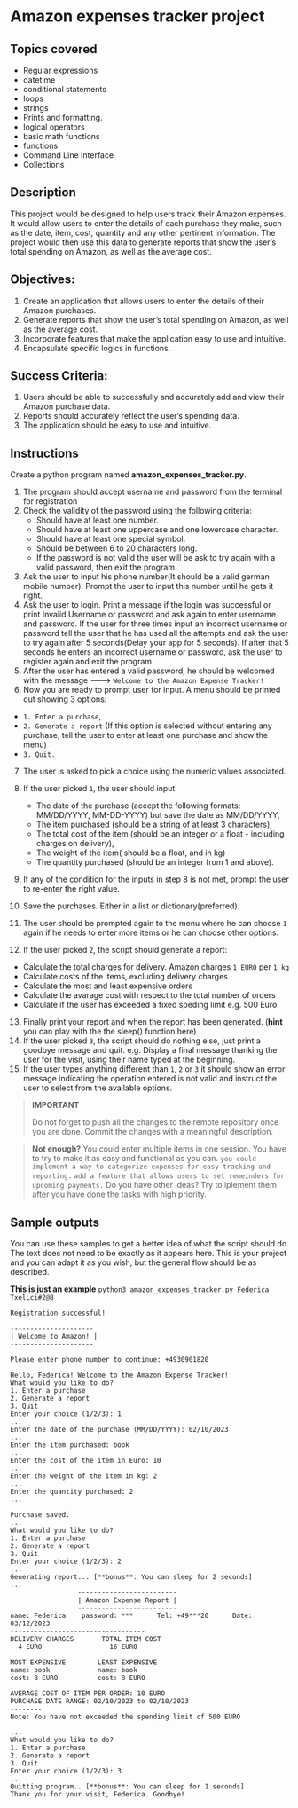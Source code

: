 # Amazon expenses tracker project

## Topics covered
- Regular expressions
- datetime
- conditional statements
- loops
- strings 
- Prints and formatting. 
- logical operators
- basic math functions
- functions
- Command Line Interface
- Collections

## Description
This project would be designed to help users track their Amazon expenses. It would allow users to enter the details of each purchase they make, such as the date, item, cost, quantity and any other pertinent information. 
The project would then use this data to generate reports that show the user’s total spending on Amazon, as well as the average cost.

## Objectives: 

1. Create an application that allows users to enter the details of their Amazon purchases. 
2. Generate reports that show the user’s total spending on Amazon, as well as the average cost. 
3. Incorporate features that make the application easy to use and intuitive. 
4. Encapsulate specific logics in functions.

## Success Criteria: 

1. Users should be able to successfully and accurately add and view their Amazon purchase data.
2. Reports should accurately reflect the user’s spending data. 
3. The application should be easy to use and intuitive. 

## Instructions
Create a python program named **amazon_expenses_tracker.py**.

1. The program should accept username and password from the terminal for registration
2. Check the validity of the password using the following criteria:
    - Should have at least one number.
    - Should have at least one uppercase and one lowercase character.
    - Should have at least one special symbol.
    - Should be between 6 to 20 characters long. 
    - If the password is not valid the user will be ask to try again with a valid password, then exit the program. 
3. Ask the user to input his phone number(It should be a valid german mobile number). Prompt the user to input this number until he gets it right.
4. Ask the user to login. Print a message if the login was successful or print Invalid Username or password and ask again to enter username and password. If the user for three times input an incorrect username or password tell the user that he has used all the attempts and ask the user to try again after 5 seconds(Delay your app for 5 seconds). If after that 5 seconds he enters an incorrect username or password, ask the user to register again and exit the program. 
5. After the user has entered a valid password, he should be welcomed with the message ---> `Welcome to the Amazon Expense Tracker!`
6. Now you are ready to prompt user for input. A menu should be printed out showing 3 options: 
- `1. Enter a purchase`, 
- `2. Generate a report` (If this option is selected without entering any purchase, tell the user to enter at least one purchase and show the menu)
- `3. Quit.`
7. The user is asked to pick a choice using the numeric values associated. 
8. If the user picked `1`, the user should input 
   - The date of the purchase (accept the following formats: MM/DD/YYYY, MM-DD-YYYY) but save the date as MM/DD/YYYY, 
   - The item purchased (should be a string of at least 3 characters), 
   - The total cost of the item (should be an integer or a float - including charges on delivery), 
   - The weight of the item( should be a float, and in kg)
   - The quantity purchased (should be an integer from 1 and above).
9. If any of the condition for the inputs in step 8 is not met, prompt the user to re-enter the right value.

10. Save the purchases. Either in a list or dictionary(preferred).
11.  The user should be prompted again to the menu where he can choose `1` again if he needs to enter more items or he can choose other options.
12. If the user picked `2`, the script should generate a report: 
   - Calculate the total charges for delivery. Amazon charges `1 EURO` per `1 kg`
   - Calculate costs of the items, excluding delivery charges
   - Calculate the most and least expensive orders
   - Calculate the avarage cost with respect to the total number of orders
   - Calculate if the user has exceeded a fixed speding limit e.g. 500 Euro.
13. Finally print your report and when the report has been generated. (**hint** you can play with the the sleep() function here)
14. If the user picked `3`, the script should do nothing else, just print a goodbye message and quit. e.g. Display a final message thanking the user for the visit, using their name typed at the beginning.
15. If the user types anything different than `1`, `2` or `3` it should show an error message indicating the operation entered is not valid and instruct the user to select from the available options.

> **IMPORTANT**
>
> Do not forget to push all the changes to the remote repository once you are done. Commit the changes with a meaningful description.

> **Not enough?**
> You could enter multiple items in one session. 
> You have to try to make it as easy and functional as you can.
> `you could implement a way to categorize expenses for easy tracking and reporting.`
> `add a feature that allows users to set remeinders for upcoming payments.`
> Do you have other ideas? Try to iplement them after you have done the tasks with high priority.


## Sample outputs
You can use these samples to get a better idea of what the script should do. The text does not need to be exactly as it appears here. This is your project and you can adapt it as you wish, but the general flow should be as described.

**This is just an example**
`python3 amazon_expenses_tracker.py Federica TxelLci#2@8`
```
Registration successful!

---------------------
| Welcome to Amazon! |
---------------------

Please enter phone number to continue: +4930901820

Hello, Federica! Welcome to the Amazon Expense Tracker!
What would you like to do?
1. Enter a purchase
2. Generate a report
3. Quit
Enter your choice (1/2/3): 1
...
Enter the date of the purchase (MM/DD/YYYY): 02/10/2023
...
Enter the item purchased: book
...
Enter the cost of the item in Euro: 10
...
Enter the weight of the item in kg: 2
...
Enter the quantity purchased: 2
...

Purchase saved.
...
What would you like to do?
1. Enter a purchase
2. Generate a report
3. Quit
Enter your choice (1/2/3): 2
...
Generating report... [**bonus**: You can sleep for 2 seconds]
...
                 -------------------------
                 | Amazon Expense Report |
                 -------------------------
name: Federica    password: ***      Tel: +49***20      Date: 03/12/2023
----------------------------------
DELIVERY CHARGES       TOTAL ITEM COST             
  4 EURO                 16 EURO
  
MOST EXPENSIVE        LEAST EXPENSIVE
name: book            name: book
cost: 8 EURO          cost: 8 EURO

AVERAGE COST OF ITEM PER ORDER: 10 EURO
PURCHASE DATE RANGE: 02/10/2023 to 02/10/2023
--------
Note: You have not exceeded the spending limit of 500 EURO

...
What would you like to do?
1. Enter a purchase
2. Generate a report
3. Quit
Enter your choice (1/2/3): 3
...
Quitting program.. [**bonus**: You can sleep for 1 seconds]
Thank you for your visit, Federica. Goodbye!
```